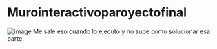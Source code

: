 # Murointeractivoparoyectofinal
![image](https://user-images.githubusercontent.com/102930928/231936246-509070de-855f-413e-ae65-0d2513b5e3e0.png)
Me sale eso cuando lo ejecuto y no supe como solucionar esa parte.
